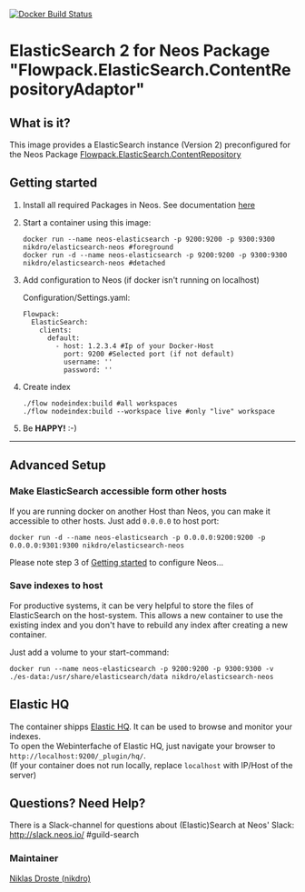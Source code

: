 [![Docker Build Status](https://img.shields.io/docker/build/nikdro/elasticsearch-neos.svg)]()
# ElasticSearch 2  for Neos Package "Flowpack.ElasticSearch.ContentRepositoryAdaptor"

## What is it? 
This image provides a ElasticSearch instance (Version 2) preconfigured for the Neos Package [Flowpack.ElasticSearch.ContentRepository](https://github.com/Flowpack/Flowpack.ElasticSearch.ContentRepositoryAdaptor)

## Getting started
1. Install all required Packages in Neos. See documentation [here](https://github.com/Flowpack/Flowpack.ElasticSearch.ContentRepositoryAdaptor#installation)
2. Start a container using this image:
    ```
    docker run --name neos-elasticsearch -p 9200:9200 -p 9300:9300 nikdro/elasticsearch-neos #foreground
    docker run -d --name neos-elasticsearch -p 9200:9200 -p 9300:9300 nikdro/elasticsearch-neos #detached
    ```
    
3. Add configuration to Neos (if docker isn't running on localhost)

    Configuration/Settings.yaml:
    ```
    Flowpack:
      ElasticSearch:
        clients:
          default:
            - host: 1.2.3.4 #Ip of your Docker-Host
              port: 9200 #Selected port (if not default)
              username: ''
              password: ''
    ```
    
4. Create index
    ```
    ./flow nodeindex:build #all workspaces
    ./flow nodeindex:build --workspace live #only "live" workspace
    ```
    
5. Be **HAPPY!** :-)


---


## Advanced Setup

### Make ElasticSearch accessible form other hosts
If you are running docker on another Host than Neos, you can make it accessible to other hosts.
Just add `0.0.0.0` to host port:

`docker run -d --name neos-elasticsearch -p 0.0.0.0:9200:9200 -p 0.0.0.0:9301:9300 nikdro/elasticsearch-neos`

Please note step 3 of [Getting started](#getting-started) to configure Neos...


### Save indexes to host
For productive systems, it can be very helpful to store the files of ElasticSearch on the host-system. 
This allows a new container to use the existing index and you don't have to rebuild any index after creating a new container.

Just add a volume to your start-command:

`docker run --name neos-elasticsearch -p 9200:9200 -p 9300:9300 -v ./es-data:/usr/share/elasticsearch/data nikdro/elasticsearch-neos`


## Elastic HQ
The container shipps [Elastic HQ](http://www.elastichq.org). It can be used to browse and monitor your indexes.  
To open the Webinterfache of Elastic HQ, just navigate your browser to `http://localhost:9200/_plugin/hq/`.  
(If your container does not run locally, replace `localhost` with IP/Host of the server)
 
## Questions? Need Help?
There is a Slack-channel for questions about (Elastic)Search at Neos'  Slack: http://slack.neos.io/ #guild-search

### Maintainer
[Niklas Droste (nikdro)](mailto:nd@kaufmann.digital)
